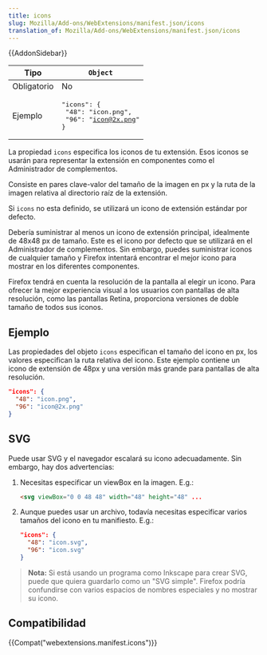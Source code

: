 ```yaml
---
title: icons
slug: Mozilla/Add-ons/WebExtensions/manifest.json/icons
translation_of: Mozilla/Add-ons/WebExtensions/manifest.json/icons
---
```

{{AddonSidebar}}

| Tipo        | `Object` |
| ----------- | -------- |
| Obligatorio | No       |
| Ejemplo     | <pre lang="json">"icons": {<br>  "48": "icon.png",<br>  "96": "icon@2x.png"<br>}</pre> |

La propiedad `icons` especifica los iconos de tu extensión. Esos iconos se usarán para representar la extensión en componentes como el Administrador de complementos.

Consiste en pares clave-valor del tamaño de la imagen en px y la ruta de la imagen relativa al directorio raíz de la extensión.

Si `icons` no esta definido, se utilizará un icono de extensión estándar por defecto.

Debería suministrar al menos un icono de extensión principal, idealmente de 48x48 px de tamaño. Este es el icono por defecto que se utilizará en el Administrador de complementos. Sin embargo, puedes suministrar iconos de cualquier tamaño y Firefox intentará encontrar el mejor icono para mostrar en los diferentes componentes.

Firefox tendrá en cuenta la resolución de la pantalla al elegir un icono. Para ofrecer la mejor experiencia visual a los usuarios con pantallas de alta resolución, como las pantallas Retina, proporciona versiones de doble tamaño de todos sus iconos.

## Ejemplo

Las propiedades del objeto `icons` especifican el tamaño del icono en px, los valores especifican la ruta relativa del icono. Este ejemplo contiene un icono de extensión de 48px y una versión más grande para pantallas de alta resolución.

```json
"icons": {
  "48": "icon.png",
  "96": "icon@2x.png"
}
````

## SVG

Puede usar SVG y el navegador escalará su icono adecuadamente. Sin embargo, hay dos advertencias:

1.  Necesitas especificar un viewBox en la imagen. E.g.:

    ```html
    <svg viewBox="0 0 48 48" width="48" height="48" ...
    ```

2.  Aunque puedes usar un archivo, todavía necesitas especificar varios tamaños del icono en tu manifiesto. E.g.:

    ```json
    "icons": {
      "48": "icon.svg",
      "96": "icon.svg"
    }
    ```

> **Nota:** Si está usando un programa como Inkscape para crear SVG, puede que quiera guardarlo como un "SVG simple". Firefox podría confundirse con varios espacios de nombres especiales y no mostrar su icono.

## Compatibilidad

{{Compat("webextensions.manifest.icons")}}
